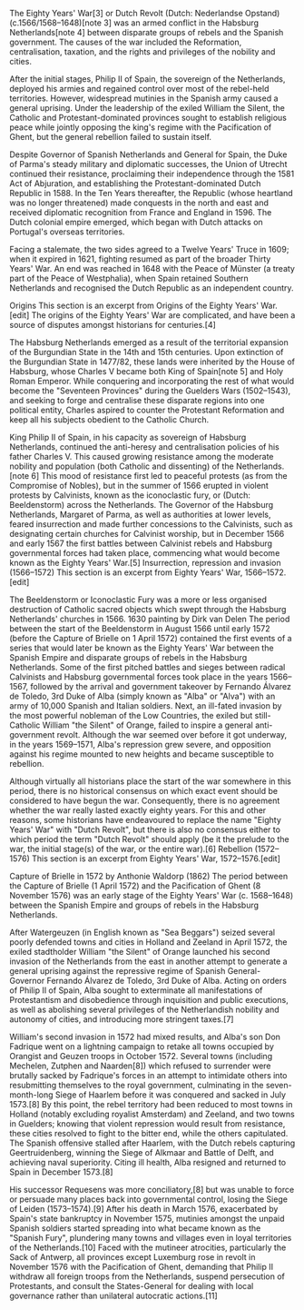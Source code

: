 The Eighty Years' War[3] or Dutch Revolt (Dutch: Nederlandse Opstand) (c.1566/1568–1648)[note 3] was an armed conflict in the Habsburg Netherlands[note 4] between disparate groups of rebels and the Spanish government. The causes of the war included the Reformation, centralisation, taxation, and the rights and privileges of the nobility and cities.

After the initial stages, Philip II of Spain, the sovereign of the Netherlands, deployed his armies and regained control over most of the rebel-held territories. However, widespread mutinies in the Spanish army caused a general uprising. Under the leadership of the exiled William the Silent, the Catholic and Protestant-dominated provinces sought to establish religious peace while jointly opposing the king's regime with the Pacification of Ghent, but the general rebellion failed to sustain itself.

Despite Governor of Spanish Netherlands and General for Spain, the Duke of Parma's steady military and diplomatic successes, the Union of Utrecht continued their resistance, proclaiming their independence through the 1581 Act of Abjuration, and establishing the Protestant-dominated Dutch Republic in 1588. In the Ten Years thereafter, the Republic (whose heartland was no longer threatened) made conquests in the north and east and received diplomatic recognition from France and England in 1596. The Dutch colonial empire emerged, which began with Dutch attacks on Portugal's overseas territories.

Facing a stalemate, the two sides agreed to a Twelve Years' Truce in 1609; when it expired in 1621, fighting resumed as part of the broader Thirty Years' War. An end was reached in 1648 with the Peace of Münster (a treaty part of the Peace of Westphalia), when Spain retained Southern Netherlands and recognised the Dutch Republic as an independent country.

Origins
This section is an excerpt from Origins of the Eighty Years' War.[edit]
The origins of the Eighty Years' War are complicated, and have been a source of disputes amongst historians for centuries.[4]

The Habsburg Netherlands emerged as a result of the territorial expansion of the Burgundian State in the 14th and 15th centuries. Upon extinction of the Burgundian State in 1477/82, these lands were inherited by the House of Habsburg, whose Charles V became both King of Spain[note 5] and Holy Roman Emperor. While conquering and incorporating the rest of what would become the "Seventeen Provinces" during the Guelders Wars (1502–1543), and seeking to forge and centralise these disparate regions into one political entity, Charles aspired to counter the Protestant Reformation and keep all his subjects obedient to the Catholic Church.

King Philip II of Spain, in his capacity as sovereign of Habsburg Netherlands, continued the anti-heresy and centralisation policies of his father Charles V. This caused growing resistance among the moderate nobility and population (both Catholic and dissenting) of the Netherlands.[note 6] This mood of resistance first led to peaceful protests (as from the Compromise of Nobles), but in the summer of 1566 erupted in violent protests by Calvinists, known as the iconoclastic fury, or (Dutch: Beeldenstorm) across the Netherlands. The Governor of the Habsburg Netherlands, Margaret of Parma, as well as authorities at lower levels, feared insurrection and made further concessions to the Calvinists, such as designating certain churches for Calvinist worship, but in December 1566 and early 1567 the first battles between Calvinist rebels and Habsburg governmental forces had taken place, commencing what would become known as the Eighty Years' War.[5]
Insurrection, repression and invasion (1566–1572)
This section is an excerpt from Eighty Years' War, 1566–1572.[edit]

The Beeldenstorm or Iconoclastic Fury was a more or less organised destruction of Catholic sacred objects which swept through the Habsburg Netherlands' churches in 1566. 1630 painting by Dirk van Delen
The period between the start of the Beeldenstorm in August 1566 until early 1572 (before the Capture of Brielle on 1 April 1572) contained the first events of a series that would later be known as the Eighty Years' War between the Spanish Empire and disparate groups of rebels in the Habsburg Netherlands. Some of the first pitched battles and sieges between radical Calvinists and Habsburg governmental forces took place in the years 1566–1567, followed by the arrival and government takeover by Fernando Álvarez de Toledo, 3rd Duke of Alba (simply known as "Alba" or "Alva") with an army of 10,000 Spanish and Italian soldiers. Next, an ill-fated invasion by the most powerful nobleman of the Low Countries, the exiled but still-Catholic William "the Silent" of Orange, failed to inspire a general anti-government revolt. Although the war seemed over before it got underway, in the years 1569–1571, Alba's repression grew severe, and opposition against his regime mounted to new heights and became susceptible to rebellion.

Although virtually all historians place the start of the war somewhere in this period, there is no historical consensus on which exact event should be considered to have begun the war. Consequently, there is no agreement whether the war really lasted exactly eighty years. For this and other reasons, some historians have endeavoured to replace the name "Eighty Years' War" with "Dutch Revolt", but there is also no consensus either to which period the term "Dutch Revolt" should apply (be it the prelude to the war, the initial stage(s) of the war, or the entire war).[6]
Rebellion (1572–1576)
This section is an excerpt from Eighty Years' War, 1572–1576.[edit]

Capture of Brielle in 1572 by Anthonie Waldorp (1862)
The period between the Capture of Brielle (1 April 1572) and the Pacification of Ghent (8 November 1576) was an early stage of the Eighty Years' War (c. 1568–1648) between the Spanish Empire and groups of rebels in the Habsburg Netherlands.

After Watergeuzen (in English known as "Sea Beggars") seized several poorly defended towns and cities in Holland and Zeeland in April 1572, the exiled stadtholder William "the Silent" of Orange launched his second invasion of the Netherlands from the east in another attempt to generate a general uprising against the repressive regime of Spanish General-Governor Fernando Álvarez de Toledo, 3rd Duke of Alba. Acting on orders of Philip II of Spain, Alba sought to exterminate all manifestations of Protestantism and disobedience through inquisition and public executions, as well as abolishing several privileges of the Netherlandish nobility and autonomy of cities, and introducing more stringent taxes.[7]

William's second invasion in 1572 had mixed results, and Alba's son Don Fadrique went on a lightning campaign to retake all towns occupied by Orangist and Geuzen troops in October 1572. Several towns (including Mechelen, Zutphen and Naarden[8]) which refused to surrender were brutally sacked by Fadrique's forces in an attempt to intimidate others into resubmitting themselves to the royal government, culminating in the seven-month-long Siege of Haarlem before it was conquered and sacked in July 1573.[8] By this point, the rebel territory had been reduced to most towns in Holland (notably excluding royalist Amsterdam) and Zeeland, and two towns in Guelders; knowing that violent repression would result from resistance, these cities resolved to fight to the bitter end, while the others capitulated. The Spanish offensive stalled after Haarlem, with the Dutch rebels capturing Geertruidenberg, winning the Siege of Alkmaar and Battle of Delft, and achieving naval superiority. Citing ill health, Alba resigned and returned to Spain in December 1573.[8]

His successor Requesens was more conciliatory,[8] but was unable to force or persuade many places back into governmental control, losing the Siege of Leiden (1573–1574).[9] After his death in March 1576, exacerbated by Spain's state bankruptcy in November 1575, mutinies amongst the unpaid Spanish soldiers started spreading into what became known as the "Spanish Fury", plundering many towns and villages even in loyal territories of the Netherlands.[10] Faced with the mutineer atrocities, particularly the Sack of Antwerp, all provinces except Luxemburg rose in revolt in November 1576 with the Pacification of Ghent, demanding that Philip II withdraw all foreign troops from the Netherlands, suspend persecution of Protestants, and consult the States-General for dealing with local governance rather than unilateral autocratic actions.[11]
